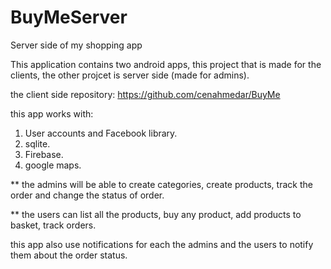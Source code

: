 # BuyMeServer
Server side of my shopping app

This application contains two android apps, this project that is made for the clients, 
the other projcet is server side (made for admins).

the client side repository:
https://github.com/cenahmedar/BuyMe

this app works with:
1. User accounts and Facebook library.
2. sqlite.
3. Firebase.
4. google maps.

** the admins will be able to create categories, create
products, track the order and change the status of order. 

** the users can list all the products, buy any product,
add products to basket, track orders.

this app also use notifications for each the admins and the users to notify them about the order status.
